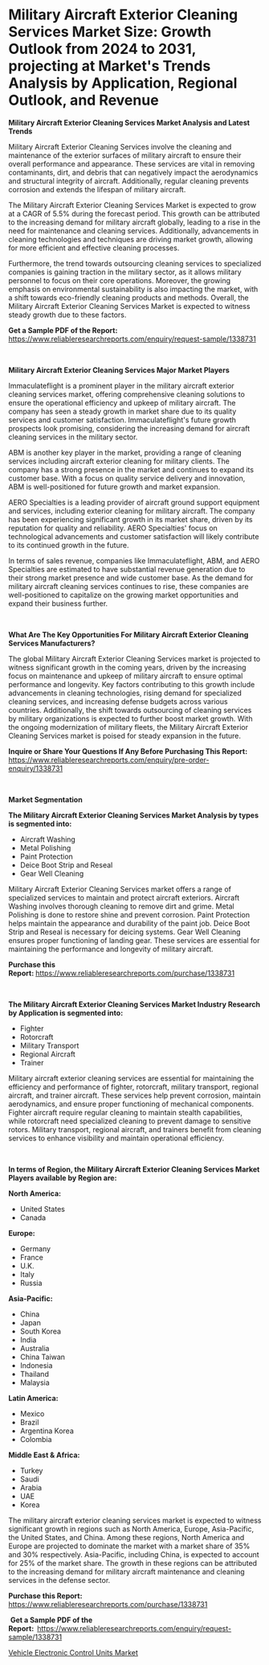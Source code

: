 <p><h1>Military Aircraft Exterior Cleaning Services Market Size: Growth Outlook from 2024 to 2031, projecting at Market's Trends Analysis by Application, Regional Outlook, and Revenue</h1></p><p><strong>Military Aircraft Exterior Cleaning Services Market Analysis and Latest Trends</strong></p>
<p><p>Military Aircraft Exterior Cleaning Services involve the cleaning and maintenance of the exterior surfaces of military aircraft to ensure their overall performance and appearance. These services are vital in removing contaminants, dirt, and debris that can negatively impact the aerodynamics and structural integrity of aircraft. Additionally, regular cleaning prevents corrosion and extends the lifespan of military aircraft.</p><p>The Military Aircraft Exterior Cleaning Services Market is expected to grow at a CAGR of 5.5% during the forecast period. This growth can be attributed to the increasing demand for military aircraft globally, leading to a rise in the need for maintenance and cleaning services. Additionally, advancements in cleaning technologies and techniques are driving market growth, allowing for more efficient and effective cleaning processes.</p><p>Furthermore, the trend towards outsourcing cleaning services to specialized companies is gaining traction in the military sector, as it allows military personnel to focus on their core operations. Moreover, the growing emphasis on environmental sustainability is also impacting the market, with a shift towards eco-friendly cleaning products and methods. Overall, the Military Aircraft Exterior Cleaning Services Market is expected to witness steady growth due to these factors.</p></p>
<p><strong>Get a Sample PDF of the Report:&nbsp;</strong> <a href="https://www.reliableresearchreports.com/enquiry/request-sample/1338731">https://www.reliableresearchreports.com/enquiry/request-sample/1338731</a></p>
<p>&nbsp;</p>
<p><strong>Military Aircraft Exterior Cleaning Services Major Market Players</strong></p>
<p><p>Immaculateflight is a prominent player in the military aircraft exterior cleaning services market, offering comprehensive cleaning solutions to ensure the operational efficiency and upkeep of military aircraft. The company has seen a steady growth in market share due to its quality services and customer satisfaction. Immaculateflight's future growth prospects look promising, considering the increasing demand for aircraft cleaning services in the military sector.</p><p>ABM is another key player in the market, providing a range of cleaning services including aircraft exterior cleaning for military clients. The company has a strong presence in the market and continues to expand its customer base. With a focus on quality service delivery and innovation, ABM is well-positioned for future growth and market expansion.</p><p>AERO Specialties is a leading provider of aircraft ground support equipment and services, including exterior cleaning for military aircraft. The company has been experiencing significant growth in its market share, driven by its reputation for quality and reliability. AERO Specialties' focus on technological advancements and customer satisfaction will likely contribute to its continued growth in the future.</p><p>In terms of sales revenue, companies like Immaculateflight, ABM, and AERO Specialties are estimated to have substantial revenue generation due to their strong market presence and wide customer base. As the demand for military aircraft cleaning services continues to rise, these companies are well-positioned to capitalize on the growing market opportunities and expand their business further.</p></p>
<p>&nbsp;</p>
<p><strong>What Are The Key Opportunities For Military Aircraft Exterior Cleaning Services Manufacturers?</strong></p>
<p><p>The global Military Aircraft Exterior Cleaning Services market is projected to witness significant growth in the coming years, driven by the increasing focus on maintenance and upkeep of military aircraft to ensure optimal performance and longevity. Key factors contributing to this growth include advancements in cleaning technologies, rising demand for specialized cleaning services, and increasing defense budgets across various countries. Additionally, the shift towards outsourcing of cleaning services by military organizations is expected to further boost market growth. With the ongoing modernization of military fleets, the Military Aircraft Exterior Cleaning Services market is poised for steady expansion in the future.</p></p>
<p><strong>Inquire or Share Your Questions If Any Before Purchasing This Report:</strong> <a href="https://www.reliableresearchreports.com/enquiry/pre-order-enquiry/1338731">https://www.reliableresearchreports.com/enquiry/pre-order-enquiry/1338731</a></p>
<p>&nbsp;</p>
<p><strong>Market Segmentation</strong></p>
<p><strong>The Military Aircraft Exterior Cleaning Services Market Analysis by types is segmented into:</strong></p>
<p><ul><li>Aircraft Washing</li><li>Metal Polishing</li><li>Paint Protection</li><li>Deice Boot Strip and Reseal</li><li>Gear Well Cleaning</li></ul></p>
<p><p>Military Aircraft Exterior Cleaning Services market offers a range of specialized services to maintain and protect aircraft exteriors. Aircraft Washing involves thorough cleaning to remove dirt and grime. Metal Polishing is done to restore shine and prevent corrosion. Paint Protection helps maintain the appearance and durability of the paint job. Deice Boot Strip and Reseal is necessary for deicing systems. Gear Well Cleaning ensures proper functioning of landing gear. These services are essential for maintaining the performance and longevity of military aircraft.</p></p>
<p><strong>Purchase this Report:&nbsp;</strong><a href="https://www.reliableresearchreports.com/purchase/1338731">https://www.reliableresearchreports.com/purchase/1338731</a></p>
<p>&nbsp;</p>
<p><strong>The Military Aircraft Exterior Cleaning Services Market Industry Research by Application is segmented into:</strong></p>
<p><ul><li>Fighter</li><li>Rotorcraft</li><li>Military Transport</li><li>Regional Aircraft</li><li>Trainer</li></ul></p>
<p><p>Military aircraft exterior cleaning services are essential for maintaining the efficiency and performance of fighter, rotorcraft, military transport, regional aircraft, and trainer aircraft. These services help prevent corrosion, maintain aerodynamics, and ensure proper functioning of mechanical components. Fighter aircraft require regular cleaning to maintain stealth capabilities, while rotorcraft need specialized cleaning to prevent damage to sensitive rotors. Military transport, regional aircraft, and trainers benefit from cleaning services to enhance visibility and maintain operational efficiency.</p></p>
<p>&nbsp;</p>
<p><strong>In terms of Region, the Military Aircraft Exterior Cleaning Services Market Players available by Region are:</strong></p>
<p>
    <p> <strong> North America: </strong>
        <ul>
            <li>United States</li>
            <li>Canada</li>
        </ul>
        </p> 
    <p> <strong> Europe: </strong>
        <ul>
            <li>Germany</li>
            <li>France</li>
            <li>U.K.</li>
            <li>Italy</li>
            <li>Russia</li>
        </ul>
        </p> 
    <p> <strong> Asia-Pacific: </strong>
        <ul>
            <li>China</li>
            <li>Japan</li>
            <li>South Korea</li>
            <li>India</li>
            <li>Australia</li>
            <li>China Taiwan</li>
            <li>Indonesia</li>
            <li>Thailand</li>
            <li>Malaysia</li>
        </ul>
        </p> 
    <p> <strong> Latin America: </strong>
        <ul>
            <li>Mexico</li>
            <li>Brazil</li>
            <li>Argentina Korea</li>
            <li>Colombia</li>
        </ul>
        </p> 
    <p> <strong> Middle East & Africa: </strong>
        <ul>
            <li>Turkey</li>
            <li>Saudi</li>
            <li>Arabia</li>
            <li>UAE</li>
            <li>Korea</li>
        </ul>
    </p>
    </p>
<p><p>The military aircraft exterior cleaning services market is expected to witness significant growth in regions such as North America, Europe, Asia-Pacific, the United States, and China. Among these regions, North America and Europe are projected to dominate the market with a market share of 35% and 30% respectively. Asia-Pacific, including China, is expected to account for 25% of the market share. The growth in these regions can be attributed to the increasing demand for military aircraft maintenance and cleaning services in the defense sector.</p></p>
<p><strong>Purchase this Report: </strong><a href="https://www.reliableresearchreports.com/purchase/1338731">https://www.reliableresearchreports.com/purchase/1338731</a></p>
<p>&nbsp;<strong>Get a Sample PDF of the Report:&nbsp;&nbsp;</strong><a href="https://www.reliableresearchreports.com/enquiry/request-sample/1338731">https://www.reliableresearchreports.com/enquiry/request-sample/1338731</a></p>
<p><strong></strong></p>
<p><p><a href="https://github.com/Sarissaschmalingtr6fz2739/Market-Research-Report-List-1/blob/main/vehicle-electronic-control-units-market.md">Vehicle Electronic Control Units Market</a></p></p>